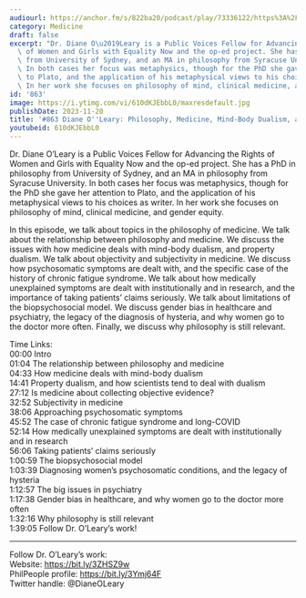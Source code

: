 ```yaml
---
audiourl: https://anchor.fm/s/822ba20/podcast/play/73336122/https%3A%2F%2Fd3ctxlq1ktw2nl.cloudfront.net%2Fstaging%2F2023-6-12%2F9c667579-0466-7fef-6641-3c19f5d1c9f2.m4a
category: Medicine
draft: false
excerpt: "Dr. Diane O\u2019Leary is a Public Voices Fellow for Advancing the Rights\
  \ of Women and Girls with Equality Now and the op-ed project. She has a PhD in philosophy\
  \ from University of Sydney, and an MA in philosophy from Syracuse University. \
  \ In both cases her focus was metaphysics, though for the PhD she gave her attention\
  \ to Plato, and the application of his metaphysical views to his choices as writer.\
  \ In her work she focuses on philosophy of mind, clinical medicine, and gender equity."
id: '863'
image: https://i.ytimg.com/vi/610dKJEbbL0/maxresdefault.jpg
publishDate: 2023-11-20
title: '#863 Diane O''Leary: Philosophy, Medicine, Mind-Body Dualism, and Psychiatry'
youtubeid: 610dKJEbbL0
---
```

<div class="timelinks">

Dr. Diane O’Leary is a Public Voices Fellow for Advancing the Rights of Women and Girls with Equality Now and the op-ed project. She has a PhD in philosophy from University of Sydney, and an MA in philosophy from Syracuse University.  In both cases her focus was metaphysics, though for the PhD she gave her attention to Plato, and the application of his metaphysical views to his choices as writer. In her work she focuses on philosophy of mind, clinical medicine, and gender equity.

In this episode, we talk about topics in the philosophy of medicine. We talk about the relationship between philosophy and medicine. We discuss the issues with how medicine deals with mind-body dualism, and property dualism. We talk about objectivity and subjectivity in medicine. We discuss how psychosomatic symptoms are dealt with, and the specific case of the history of chronic fatigue syndrome. We talk about how medically unexplained symptoms are dealt with institutionally and in research, and the importance of taking patients’ claims seriously. We talk about limitations of the biopsychosocial model. We discuss gender bias in healthcare and psychiatry, the legacy of the diagnosis of hysteria, and why women go to the doctor more often. Finally, we discuss why philosophy is still relevant.

Time Links:  
<time>00:00</time> Intro  
<time>01:04</time> The relationship between philosophy and medicine  
<time>04:33</time> How medicine deals with mind-body dualism  
<time>14:41</time> Property dualism, and how scientists tend to deal with dualism  
<time>27:12</time> Is medicine about collecting objective evidence?  
<time>32:52</time> Subjectivity in medicine  
<time>38:06</time> Approaching psychosomatic symptoms  
<time>45:52</time> The case of chronic fatigue syndrome and long-COVID  
<time>52:14</time> How medically unexplained symptoms are dealt with institutionally and in research  
<time>56:06</time> Taking patients’ claims seriously  
<time>1:00:59</time> The biopsychosocial model  
<time>1:03:39</time> Diagnosing women’s psychosomatic conditions, and the legacy of hysteria  
<time>1:12:57</time> The big issues in psychiatry  
<time>1:17:38</time> Gender bias in healthcare, and why women go to the doctor more often  
<time>1:32:16</time> Why philosophy is still relevant  
<time>1:39:05</time> Follow Dr. O’Leary’s work!

---

Follow Dr. O’Leary’s work:  
Website: https://bit.ly/3ZHSZ9w  
PhilPeople profile: https://bit.ly/3Ymj64F  
Twitter handle: @DianeOLeary
</div>

